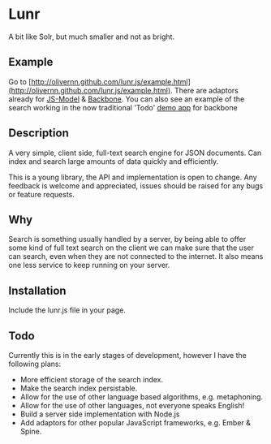 # Lunr

A bit like Solr, but much smaller and not as bright.

## Example

Go to [http://olivernn.github.com/lunr.js/example.html](http://olivernn.github.com/lunr.js/example.html).  There are adaptors already for [JS-Model](http://benpickles.github.com/js-model/) & [Backbone](http://documentcloud.github.com/backbone/).  You can also see an example of the search working in the now traditional 'Todo' [demo app](http://olivernn.github.com/lunr.js/example/backbone) for backbone

## Description

A very simple, client side, full-text search engine for JSON documents.  Can index and search large amounts of data quickly and efficiently.

This is a young library, the API and implementation is open to change.  Any feedback is welcome and appreciated, issues should be raised for any bugs or feature requests.

## Why

Search is something usually handled by a server, by being able to offer some kind of full text search on the client we can make sure that the user can search, even when they are not connected to the internet.  It also means one less service to keep running on your server.

## Installation

Include the lunr.js file in your page.

## Todo

Currently this is in the early stages of development, however I have the following plans:

* More efficient storage of the search index.
* Make the search index persistable.
* Allow for the use of other language based algorithms, e.g. metaphoning.
* Allow for the use of other languages, not everyone speaks English!
* Build a server side implementation with Node.js
* Add adaptors for other popular JavaScript frameworks, e.g. Ember & Spine.
